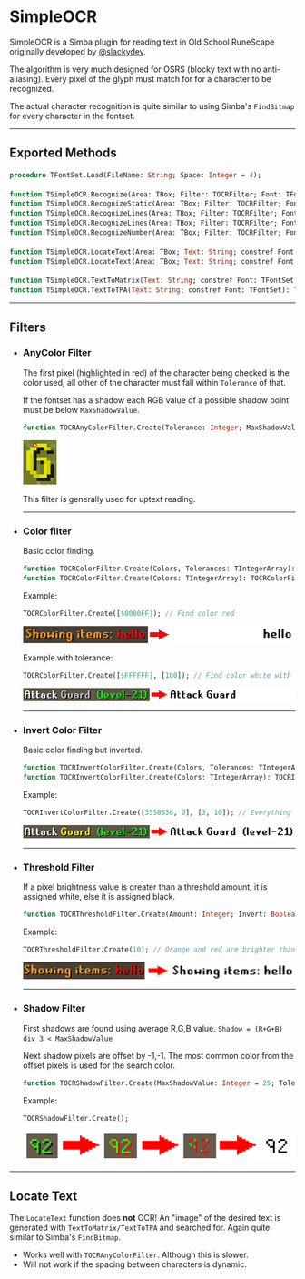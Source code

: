 # SimpleOCR

SimpleOCR is a Simba plugin for reading text in Old School RuneScape originally developed by [@slackydev](https://github.com/slackydev/SimpleOCR).

The algorithm is very much designed for OSRS (blocky text with no anti-aliasing). Every pixel of the glyph must match for for a character to be recognized. 

The actual character recognition is quite similar to using Simba's `FindBitmap` for every character in the fontset.

----

## Exported Methods

```pascal
procedure TFontSet.Load(FileName: String; Space: Integer = 4);

function TSimpleOCR.Recognize(Area: TBox; Filter: TOCRFilter; Font: TFontSet): String;
function TSimpleOCR.RecognizeStatic(Area: TBox; Filter: TOCRFilter; Font: TFontSet; MaxWalk: Integer = 20): String;
function TSimpleOCR.RecognizeLines(Area: TBox; Filter: TOCRFilter; Font: TFontSet; out TextBounds: TBoxArray): TStringArray; overload;
function TSimpleOCR.RecognizeLines(Area: TBox; Filter: TOCRFilter; Font: TFontSet): TStringArray; overload;
function TSimpleOCR.RecognizeNumber(Area: TBox; Filter: TOCRFilter; Font: TFontSet): Int64;

function TSimpleOCR.LocateText(Area: TBox; Text: String; constref Font: TFontSet; Filter: TOCRFilter; out Bounds: TBox): Single; overload;
function TSimpleOCR.LocateText(Area: TBox; Text: String; constref Font: TFontSet; Filter: TOCRFilter; MinMatch: Single): Boolean; overload;

function TSimpleOCR.TextToMatrix(Text: String; constref Font: TFontSet): TIntegerMatrix;
function TSimpleOCR.TextToTPA(Text: String; constref Font: TFontSet): TPointArray; 
```

----

## Filters

- ### AnyColor Filter

  The first pixel (highlighted in red) of the character being checked is the color used, all other of the character must fall within `Tolerance` of that.
  
  If the fontset has a shadow each RGB value of a possible shadow point must be below `MaxShadowValue`.
  ```pascal
  function TOCRAnyColorFilter.Create(Tolerance: Integer; MaxShadowValue: Integer): TOCRAnyColorFilter; static;
  ```
  ![Example](images/anycolor.png)
  
  This filter is generally used for uptext reading.

   ---

- ### Color filter

  Basic color finding. 
  ```pascal
  function TOCRColorFilter.Create(Colors, Tolerances: TIntegerArray): TOCRColorFilter; static;
  function TOCRColorFilter.Create(Colors: TIntegerArray): TOCRColorFilter; static; overload;
  ```
  Example:
  ```pascal
  TOCRColorFilter.Create([$0000FF]); // Find color red
  ```
  ![Example](images/filter_color_200.png)
  
  Example with tolerance:
  ```pascal
  TOCRColorFilter.Create([$FFFFFF], [100]); // Find color white with 100 tolerance
  ```
  ![Example](images/filter_colortolerance_200.png)

  ---

- ### Invert Color Filter

  Basic color finding but inverted.
  ```pascal
  function TOCRInvertColorFilter.Create(Colors, Tolerances: TIntegerArray): TOCRInvertColorFilter; static; overload;
  function TOCRInvertColorFilter.Create(Colors: TIntegerArray): TOCRInvertColorFilter; static; overload;
  ```
  Example:
  ```pascal
  TOCRInvertColorFilter.Create([3358536, 0], [3, 10]); // Everything but brown and black (text shadow)
  ```
  ![Example](images/filter_invertcolor_200.png)

  ---

- ### Threshold Filter

  If a pixel brightness value is greater than a threshold amount, it is assigned white, else it is assigned black.
  ```pascal
  function TOCRThresholdFilter.Create(Amount: Integer; Invert: Boolean = False): TOCRThresholdFilter; static;
  ```
  Example:
  ```pascal
  TOCRThresholdFilter.Create(10); // Orange and red are brighter than the brown background
  ```
  ![Example](images/filter_threshold_200.png)

  ---

- ### Shadow Filter

  First shadows are found using average R,G,B value. `Shadow = (R+G+B) div 3 < MaxShadowValue`

  Next shadow pixels are offset by -1,-1. The most common color from the offset pixels is used for the search color.
  ```pascal
  function TOCRShadowFilter.Create(MaxShadowValue: Integer = 25; Tolerance: Integer = 5): TOCRShadowFilter; static; 
  ```
  Example:
  ```pascal
  TOCRShadowFilter.Create();
  ```
  ![Example](images/filter_shadow_400.png)
  
----

## Locate Text

The `LocateText` function does **not** OCR! An "image" of the desired text is generated with `TextToMatrix/TextToTPA` and searched for. Again quite similar to Simba's `FindBitmap`.
- Works well with `TOCRAnyColorFilter`. Although this is slower.
- Will not work if the spacing between characters is dynamic.
